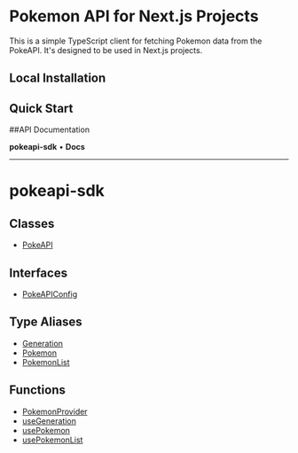 # Pokemon API for Next.js Projects

This is a simple TypeScript client for fetching Pokemon data from the PokeAPI. It's designed to be used in Next.js projects.

## Local Installation

## Quick Start

##API Documentation

<!-- API_DOCS_START -->
**pokeapi-sdk** • **Docs**

***

# pokeapi-sdk

## Classes

- [PokeAPI](classes/PokeAPI.md)

## Interfaces

- [PokeAPIConfig](interfaces/PokeAPIConfig.md)

## Type Aliases

- [Generation](type-aliases/Generation.md)
- [Pokemon](type-aliases/Pokemon.md)
- [PokemonList](type-aliases/PokemonList.md)

## Functions

- [PokemonProvider](functions/PokemonProvider.md)
- [useGeneration](functions/useGeneration.md)
- [usePokemon](functions/usePokemon.md)
- [usePokemonList](functions/usePokemonList.md)

<!-- API_DOCS_END -->
